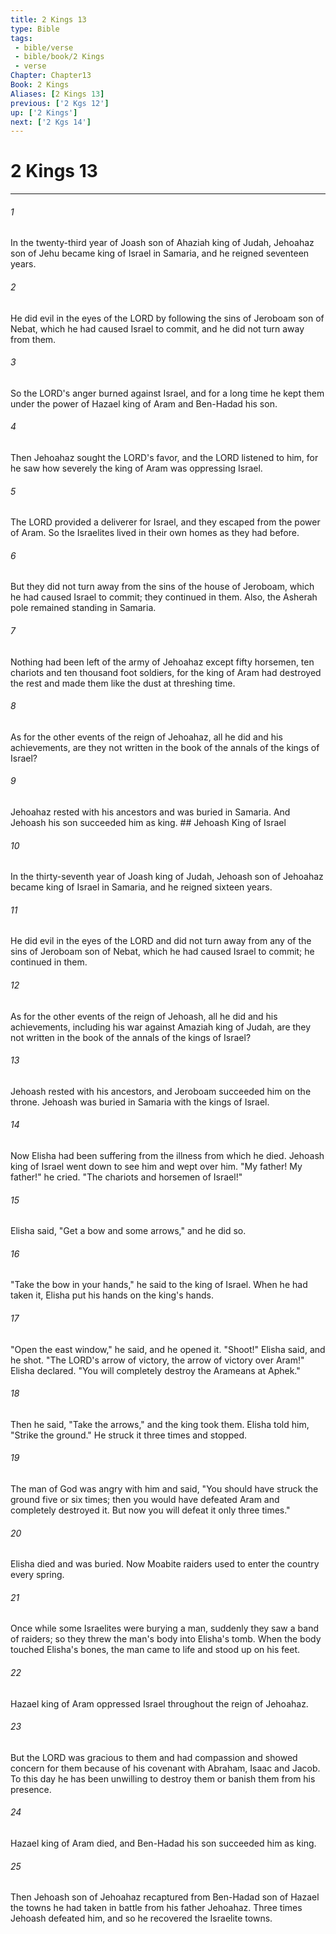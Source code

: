 ```yaml
---
title: 2 Kings 13
type: Bible
tags:
 - bible/verse
 - bible/book/2 Kings
 - verse
Chapter: Chapter13
Book: 2 Kings
Aliases: [2 Kings 13]
previous: ['2 Kgs 12']
up: ['2 Kings']
next: ['2 Kgs 14']
---
```

# 2 Kings 13

***


###### 1 
In the twenty-third year of Joash son of Ahaziah king of Judah, Jehoahaz son of Jehu became king of Israel in Samaria, and he reigned seventeen years. 

###### 2 
He did evil in the eyes of the LORD by following the sins of Jeroboam son of Nebat, which he had caused Israel to commit, and he did not turn away from them. 

###### 3 
So the LORD's anger burned against Israel, and for a long time he kept them under the power of Hazael king of Aram and Ben-Hadad his son. 

###### 4 
Then Jehoahaz sought the LORD's favor, and the LORD listened to him, for he saw how severely the king of Aram was oppressing Israel. 

###### 5 
The LORD provided a deliverer for Israel, and they escaped from the power of Aram. So the Israelites lived in their own homes as they had before. 

###### 6 
But they did not turn away from the sins of the house of Jeroboam, which he had caused Israel to commit; they continued in them. Also, the Asherah pole remained standing in Samaria. 

###### 7 
Nothing had been left of the army of Jehoahaz except fifty horsemen, ten chariots and ten thousand foot soldiers, for the king of Aram had destroyed the rest and made them like the dust at threshing time. 

###### 8 
As for the other events of the reign of Jehoahaz, all he did and his achievements, are they not written in the book of the annals of the kings of Israel? 

###### 9 
Jehoahaz rested with his ancestors and was buried in Samaria. And Jehoash his son succeeded him as king. ## Jehoash King of Israel 

###### 10 
In the thirty-seventh year of Joash king of Judah, Jehoash son of Jehoahaz became king of Israel in Samaria, and he reigned sixteen years. 

###### 11 
He did evil in the eyes of the LORD and did not turn away from any of the sins of Jeroboam son of Nebat, which he had caused Israel to commit; he continued in them. 

###### 12 
As for the other events of the reign of Jehoash, all he did and his achievements, including his war against Amaziah king of Judah, are they not written in the book of the annals of the kings of Israel? 

###### 13 
Jehoash rested with his ancestors, and Jeroboam succeeded him on the throne. Jehoash was buried in Samaria with the kings of Israel. 

###### 14 
Now Elisha had been suffering from the illness from which he died. Jehoash king of Israel went down to see him and wept over him. "My father! My father!" he cried. "The chariots and horsemen of Israel!" 

###### 15 
Elisha said, "Get a bow and some arrows," and he did so. 

###### 16 
"Take the bow in your hands," he said to the king of Israel. When he had taken it, Elisha put his hands on the king's hands. 

###### 17 
"Open the east window," he said, and he opened it. "Shoot!" Elisha said, and he shot. "The LORD's arrow of victory, the arrow of victory over Aram!" Elisha declared. "You will completely destroy the Arameans at Aphek." 

###### 18 
Then he said, "Take the arrows," and the king took them. Elisha told him, "Strike the ground." He struck it three times and stopped. 

###### 19 
The man of God was angry with him and said, "You should have struck the ground five or six times; then you would have defeated Aram and completely destroyed it. But now you will defeat it only three times." 

###### 20 
Elisha died and was buried. Now Moabite raiders used to enter the country every spring. 

###### 21 
Once while some Israelites were burying a man, suddenly they saw a band of raiders; so they threw the man's body into Elisha's tomb. When the body touched Elisha's bones, the man came to life and stood up on his feet. 

###### 22 
Hazael king of Aram oppressed Israel throughout the reign of Jehoahaz. 

###### 23 
But the LORD was gracious to them and had compassion and showed concern for them because of his covenant with Abraham, Isaac and Jacob. To this day he has been unwilling to destroy them or banish them from his presence. 

###### 24 
Hazael king of Aram died, and Ben-Hadad his son succeeded him as king. 

###### 25 
Then Jehoash son of Jehoahaz recaptured from Ben-Hadad son of Hazael the towns he had taken in battle from his father Jehoahaz. Three times Jehoash defeated him, and so he recovered the Israelite towns. 
